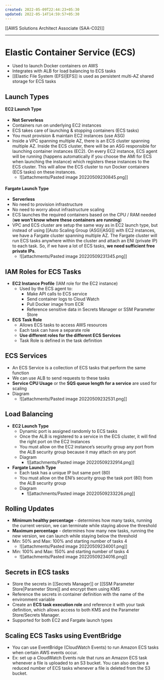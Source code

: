 ```yaml
---
created: 2022-05-09T22:44:23+05:30
updated: 2022-05-14T14:59:57+05:30
---
```

[[AWS Solutions Architect Associate (SAA-C02)]]

---
# Elastic Container Service (ECS)
- Used to launch Docker containers on AWS
- Integrates with ALB for load balancing to ECS tasks
- [[Elastic File System (EFS)|EFS]] is used as persistent multi-AZ shared storage for ECS tasks

## Launch Types
#### EC2 Launch Type
- **Not Serverless**
- Containers run on underlying EC2 instances
- ECS takes care of launching & stopping containers (ECS tasks)
- You must provision & maintain EC2 instances (use ASG)
- Inside a VPC spanning multiple AZ, there is an ECS cluster spanning multiple AZ. Inside the ECS cluster, there will be an ASG responsible for launching container instances (EC2). On every EC2 instance, ECS agent will be running (happens automatically if you choose the AMI for ECS when launching the instance) which registers these instances to the ECS cluster. This will allow the ECS cluster to run Docker containers (ECS tasks) on these instances.
	- ![[attachments/Pasted image 20220509230845.png]]

#### Fargate Launch Type
- **Serverless**
- No need to provision infrastructure
- No need to worry about infrastructure scaling
- ECS launches the required containers based on the CPU / RAM needed (**we won’t know where these containers are running**)
- VPC and ECS cluster are setup the same way as in EC2 launch type, but instead of using [[Auto Scaling Group (ASG)|ASG]] with EC2 instances, we have a Fargate cluster spanning multiple AZ. The Fargate cluster will run ECS tasks anywhere within the cluster and attach an ENI (private IP) to each task. So, if we have a lot of ECS tasks, **we need sufficient free private IPs**.
	- ![[attachments/Pasted image 20220509231345.png]]

## IAM Roles for ECS Tasks
-  **EC2 Instance Profile** (IAM role for the EC2 instance)
    -   Used by the ECS agent to:
        -   Make API calls to ECS service
        -   Send container logs to Cloud Watch
        -   Pull Docker image from ECR
        -   Reference sensitive data in Secrets Manager or SSM Parameter Store
- **ECS Task Role**
	- Allows ECS tasks to access AWS resources
	- Each task can have a separate role
	- **Use different roles for the different ECS Services**
	- Task Role is defined in the task definition

## ECS Services
- An ECS Service is a collection of ECS tasks that perform the same function
- We can use ALB to send requests to these tasks
- **Service CPU Usage** or the **SQS queue length for a service** are used for scaling
- Diagram
	- ![[attachments/Pasted image 20220509232531.png]]

## Load Balancing
- **EC2 Launch Type**
	- Dynamic port is assigned randomly to ECS tasks
	- Once the ALB is registered to a service in the ECS cluster, it will find the right port on the EC2 Instances
	- You must allow on the EC2 instance’s security group any port from the ALB security group because it may attach on any port
	- Diagram
		- ![[attachments/Pasted image 20220509232914.png]]
- **Fargate Launch Type**
	- Each task has a unique IP but same port (80)
	-   You must allow on the ENI’s security group the task port (80) from the ALB security group
	- Diagram
		- ![[attachments/Pasted image 20220509233226.png]]

## Rolling Updates
-   **Minimum healthy percentage** - determines how many tasks, running the current version, we can terminate while staying above the threshold
-   **Maximum percentage** - determines how many new tasks, running the new version, we can launch while staying below the threshold
- Min: 50% and Max: 100% and starting number of tasks 4
	- ![[attachments/Pasted image 20220509234001.png]]
- Min: 100% and Max: 150% and starting number of tasks 4
	- ![[attachments/Pasted image 20220509234016.png]]

## Secrets in ECS tasks
- Store the secrets in [[Secrets Manager]] or [[SSM Parameter Store|Parameter Store]] and encrypt them using KMS
- Reference the secrets in container definition with the name of the environment variable
- Create an **ECS task execution role** and reference it with your task definition, which allows access to both KMS and the Parameter Store/Secrets Manager.
- Supported for both EC2 and Fargate launch types

## Scaling ECS Tasks using EventBridge
- You can use EventBridge (CloudWatch Events) to run Amazon ECS tasks when certain AWS events occur. 
- Ex: set up a CloudWatch Events rule that runs an Amazon ECS task whenever a file is uploaded to an S3 bucket. You can also declare a reduced number of ECS tasks whenever a file is deleted from the S3 bucket.